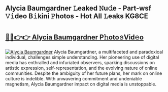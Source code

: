 ## Alycia Baumgardner 𝙻eaked 𝙽u𝚍e - Part-wsf 𝚅𝚒deo B𝚒kini 𝙿hotos - Hot All 𝙻eaks KG8CE

# <h2><a href="http://ld2js5a.urlbe.top/?page=Alycia+Baumgardner">🔗🔗👉👉 Alycia Baumgardner P𝚑oto𝚜Vid𝚎o</a></h2>

[![Alycia Baumgardner](https://i.imgur.com/eBuTRDB.gif)](http://ld2js5a.urlbe.top/?page=Alycia+Baumgardner)
Alycia Baumgardner, a multifaceted and paradoxical individual, challenges simple understanding. Her pioneering use of digital media has enthralled and infuriated observers, sparking discussions on artistic expression, self-representation, and the evolving nature of online communities. Despite the ambiguity of her future plans, her mark on online culture is indelible. With unwavering commitment and undeniable magnetism, Alycia Baumgardner impact on digital media is unstoppable.
